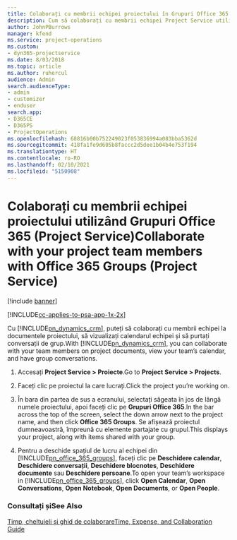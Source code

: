 ```yaml
---
title: Colaborați cu membrii echipei proiectului în Grupuri Office 365
description: Cum să colaborați cu membrii echipei Project Service utilizând Grupuri Office 365
author: JohnPBurrows
manager: kfend
ms.service: project-operations
ms.custom:
- dyn365-projectservice
ms.date: 8/03/2018
ms.topic: article
ms.author: ruhercul
audience: Admin
search.audienceType:
- admin
- customizer
- enduser
search.app:
- D365CE
- D365PS
- ProjectOperations
ms.openlocfilehash: 68816b00b752249023f053836994a083bba5362d
ms.sourcegitcommit: 418fa1fe9d605b8faccc2d5dee1b04b4e753f194
ms.translationtype: HT
ms.contentlocale: ro-RO
ms.lasthandoff: 02/10/2021
ms.locfileid: "5150908"
---
```

# <a name="collaborate-with-your-project-team-members-with-office-365-groups-project-service"></a><span data-ttu-id="116e1-103">Colaborați cu membrii echipei proiectului utilizând Grupuri Office 365 (Project Service)</span><span class="sxs-lookup"><span data-stu-id="116e1-103">Collaborate with your project team members with Office 365 Groups (Project Service)</span></span>

[!include [banner](../includes/psa-now-project-operations.md)]

[!INCLUDE[cc-applies-to-psa-app-1x-2x](../includes/cc-applies-to-psa-app-1x-2x.md)]

<span data-ttu-id="116e1-104">Cu [!INCLUDE[pn_dynamics_crm](../includes/pn-dynamics-crm.md)], puteți să colaborați cu membrii echipei la documentele proiectului, să vizualizați calendarul echipei și să purtați conversații de grup.</span><span class="sxs-lookup"><span data-stu-id="116e1-104">With [!INCLUDE[pn_dynamics_crm](../includes/pn-dynamics-crm.md)], you can collaborate with your team members on project documents, view your team’s calendar, and have group conversations.</span></span>  
  
1. <span data-ttu-id="116e1-105">Accesați **Project Service > Proiecte**.</span><span class="sxs-lookup"><span data-stu-id="116e1-105">Go to **Project Service > Projects**.</span></span>  
  
2. <span data-ttu-id="116e1-106">Faceți clic pe proiectul la care lucrați.</span><span class="sxs-lookup"><span data-stu-id="116e1-106">Click the project you’re working on.</span></span>  
  
3. <span data-ttu-id="116e1-107">În bara din partea de sus a ecranului, selectați săgeata în jos de lângă numele proiectului, apoi faceți clic pe **Grupuri Office 365**.</span><span class="sxs-lookup"><span data-stu-id="116e1-107">In the bar across the top of the screen, select the down arrow next to the project name, and then click **Office 365 Groups**.</span></span> <span data-ttu-id="116e1-108">Se afișează proiectul dumneavoastră, împreună cu elemente partajate cu grupul.</span><span class="sxs-lookup"><span data-stu-id="116e1-108">This displays your project, along with items shared with your group.</span></span>  
  
4. <span data-ttu-id="116e1-109">Pentru a deschide spațiul de lucru al echipei din [!INCLUDE[pn_office_365_groups](../includes/pn-office-365-groups.md)], faceți clic pe **Deschidere calendar**, **Deschidere conversații**, **Deschidere blocnotes**, **Deschidere documente** sau **Deschidere persoane**.</span><span class="sxs-lookup"><span data-stu-id="116e1-109">To open your team’s workspace in [!INCLUDE[pn_office_365_groups](../includes/pn-office-365-groups.md)], click **Open Calendar**, **Open Conversations**, **Open Notebook**, **Open Documents**, or **Open People**.</span></span>  
  
### <a name="see-also"></a><span data-ttu-id="116e1-110">Consultați și</span><span class="sxs-lookup"><span data-stu-id="116e1-110">See Also</span></span>  
 [<span data-ttu-id="116e1-111">Timp, cheltuieli și ghid de colaborare</span><span class="sxs-lookup"><span data-stu-id="116e1-111">Time, Expense, and Collaboration Guide</span></span>](../psa/time-expense-collaboration-guide.md)
